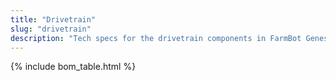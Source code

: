 ```yaml
---
title: "Drivetrain"
slug: "drivetrain"
description: "Tech specs for the drivetrain components in FarmBot Genesis. Visit [our shop](http://shop.farm.bot) to purchase parts."
---
```



{% include bom_table.html %}
